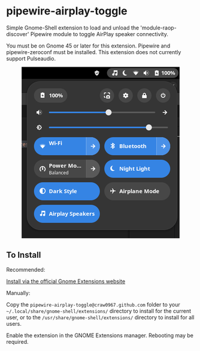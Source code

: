 # pipewire-airplay-toggle

Simple Gnome-Shell extension to load and unload the 'module-raop-discover' Pipewire module to toggle AirPlay speaker connectivity.

You must be on Gnome 45 or later for this extension. Pipewire and pipewire-zeroconf must be installed. This extension does not currently support Pulseaudio.

<p align="center">
  <img src="screenshot.png" title="'AirPlay Speakers' Quick Settings Toggle" alt="'AirPlay Speakers' Quick Settings Toggle"/>
</p>

## To Install ##
Recommended:

[Install via the official Gnome Extensions website](https://extensions.gnome.org/extension/7652/pipewire-airplay-toggle/)

Manually:

Copy the `pipewire-airplay-toggle@craw0967.github.com` folder to your `~/.local/share/gnome-shell/extensions/` directory to install for the current user, or to the `/usr/share/gnome-shell/extensions/` directory to install for all users.

Enable the extension in the GNOME Extensions manager. Rebooting may be required.
